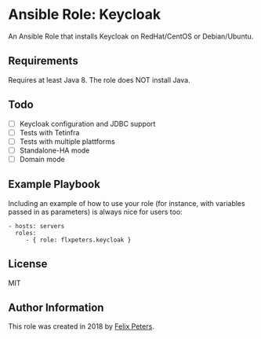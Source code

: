 Ansible Role: Keycloak
=========

An Ansible Role that installs Keycloak on RedHat/CentOS or Debian/Ubuntu.

Requirements
------------

Requires at least Java 8. The role does NOT install Java. 

Todo
----
- [ ] Keycloak configuration and JDBC support
- [ ] Tests with Tetinfra
- [ ] Tests with multiple plattforms
- [ ] Standalone-HA mode
- [ ] Domain mode

Example Playbook
----------------

Including an example of how to use your role (for instance, with variables
passed in as parameters) is always nice for users too:

    - hosts: servers
      roles:
         - { role: flxpeters.keycloak }

License
-------

MIT

Author Information
------------------

This role was created in 2018 by [Felix Peters](https://www.felixpeters.de/).